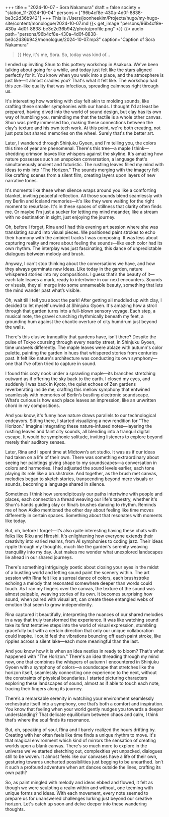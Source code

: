 +++
title = "2024-10-07 - Sora Nakamura"
draft = false
society = "station_11-2024-10-04"
persons = ["96b4cf8e-430a-4d0f-8838-be3c2d36b942"]
+++
This is /Users/joonheekim/Projects/hugo/my-hugo-site/content/monologue/2024-10-07.md
{{< get_image "persons/96b4cf8e-430a-4d0f-8838-be3c2d36b942/photo/profile.png" >}}
{{< audio
    path="persons/96b4cf8e-430a-4d0f-8838-be3c2d36b942/monologue/2024-10-07.mp3" 
    caption="Caption of Sora Nakamura"
>}}
Hey, it's me, Sora. So, today was kind of...


I ended up inviting Shun to this pottery workshop in Asakusa. We've been talking about going for a while, and today just felt like the stars aligned perfectly for it. You know when you walk into a place, and the atmosphere is just like—it almost cradles you? That's what it felt like. The workshop had this zen-like quality that was infectious, spreading calmness right through us. 

It's interesting how working with clay felt akin to molding sounds, like crafting these smaller symphonies with our hands. I thought I'd at least be prepared, having dived into the world of sound design, but clay has its own way of humbling you, reminding me that the tactile is a whole other canvas. Shun was pretty immersed too, making these connections between the clay's texture and his own tech work. At this point, we're both creating, not just pots but shared memories on the wheel. Surely that's the better art. 

Later, I wandered through Shinjuku Gyoen, and I'm telling you, the colors this time of year are phenomenal. There's this tree—a maple I think—shedding crimson leaves like whispers against the skyline. It's amazing how nature possesses such an unspoken conversation, a language that's simultaneously ancient and futuristic. The rustling leaves filled my mind with ideas to mix into "The Horizon." The sounds merging with the imagery felt like crafting scenes from a silent film, creating layers upon layers of new narrative tones.

It's moments like these when silence wraps around you like a comforting blanket, inviting peaceful reflection. All those sounds blend seamlessly with my Berlin and Iceland memories—it's like they were waiting for the right moment to resurface. It's in these spaces of stillness that clarity often finds me. Or maybe I'm just a sucker for letting my mind meander, like a stream with no destination in sight, just enjoying the journey.

Oh, before I forget, Rina and I had this evening art session where she was translating sound into visual pieces. We positioned paint strokes to echo their harmony with the ambient tracks I was composing. It was less about capturing reality and more about feeling the sounds—like each color had its own rhythm. The interplay was just fascinating, this dance of unpredictable dialogues between melody and brush. 

Anyway, I can't stop thinking about the conversations we have, and how they always germinate new ideas. Like today in the garden, nature whispered stories into my compositions. I guess that’s the beauty of it—each tale leaves a mark, ready to intertwine in our next encounters. Sounds or visuals, they all merge into some unnameable beauty, something that lets the mind wander past what’s visible.


Oh, wait till I tell you about the park! After getting all muddled up with clay, I decided to let myself unwind at Shinjuku Gyoen. It's amazing how a stroll through that garden turns into a full-blown sensory voyage. Each step, a musical note, the gravel crunching rhythmically beneath my feet, a grounding hum against the chaotic overture of city humdrum just beyond the walls.

There's this elusive tranquility that gardens have, isn’t there? Despite the pulse of Tokyo coursing through every nearby street, in Shinjuku Gyoen, time unravels differently. The maple leaves were ablaze with autumn's color palette, painting the garden in hues that whispered stories from centuries past. It felt like nature's architecture was conducting its own symphony—one that I've often tried to capture in sound.

I found this cozy nook under a sprawling maple—its branches stretching outward as if offering the sky back to the earth. I closed my eyes, and suddenly I was back in Kyoto, the quiet echoes of Zen gardens reverberating inside me, crafting this mellow symphony that entwined seamlessly with memories of Berlin’s bustling electronic soundscape. What’s curious is how each place leaves an impression, like an unwritten chord in my compositions.

And you know, it's funny how nature draws parallels to our technological endeavors. Sitting there, I started visualizing a new rendition for "The Horizon." Imagine integrating these nature-infused notes—layering the rustling leaves and faint city sounds, all blending into a tranquil digital escape. It would be symphonic solitude, inviting listeners to explore beyond merely their auditory senses.

Later, Rina and I spent time at Midtown’s art studio. It was as if our ideas had taken on a life of their own. There was something extraordinary about seeing her paintings giving shape to my soundscapes—a conversation in colors and harmonies. I had adjusted the sound levels earlier, each tone playing its role like a brushstroke. And together, as the brush met canvas, melodies began to sketch stories, transcending beyond mere visuals or sounds, becoming a language shared in silence.

Sometimes I think how serendipitously our paths intertwine with people and places, each connection a thread weaving our life's tapestry, whether it's Shun's hands guiding clay or Rina’s brushes dancing to rhythm. Reminds me of how Akiko mentioned the other day about feeling like time moves differently in certain spaces. Something about that resonates with moments like today.

But, oh, before I forget—it’s also quite interesting having these chats with folks like Riku and Hiroshi. It's enlightening how everyone extends their creativity into varied realms, from AI symphonies to coding jazz. Their ideas ripple through my thoughts, much like the garden's serenity weaving tranquility into my day. Just makes me wonder what unexplored landscapes lie ahead in our shared journeys.

There's something intriguingly poetic about closing your eyes in the midst of a bustling world and letting sound paint the scenery within. The art session with Rina felt like a surreal dance of colors, each brushstroke echoing a melody that resonated somewhere deeper than words could touch. As I ran my fingers over the canvas, the texture of the sound was almost palpable, weaving stories of its own. It becomes surprising how sound, when paired with visual art, can create these entangled webs of emotion that seem to grow independently.

Rina captured it beautifully, interpreting the nuances of our shared melodies in a way that truly transformed the experience. It was like watching sound take its first tentative steps into the world of visual expression, stumbling gracefully but with a certain direction that only our unique collaboration could inspire. I could feel the vibrations bouncing off each paint stroke, like ripples across a silent lake—each more meaningful than the last.

And you know how it is when an idea nestles in ready to bloom? That's what happened with "The Horizon." There's an idea threading through my mind now, one that combines the whispers of autumn I encountered in Shinjuku Gyoen with a symphony of colors—a soundscape that stretches like the horizon itself, seamlessly connecting one experience to the next, without the constraints of physical boundaries. I started picturing characters exploring these landscapes of sound, almost as if able to touch each note, tracing their fingers along its journey.

There’s a remarkable serenity in watching your environment seamlessly orchestrate itself into a symphony, one that’s both a comfort and inspiration. You know that feeling when your world gently nudges you towards a deeper understanding? That delicate equilibrium between chaos and calm, I think that’s where the soul finds its resonance.

But, oh, speaking of soul, Rina and I barely realized the hours drifting by. Creating with her often feels like time finds a unique rhythm to move. It's that magical environment which kind of mirrors the sensation of creating worlds upon a blank canvas. There's so much more to explore in the universe we've started sketching out, complexities yet unpacked, dialogues still to be woven. It almost feels like our canvases have a life of their own, gesturing towards uncharted possibilities just begging to be unearthed. Isn’t it such a profound adventure when art dances outside the lines, crafting its own path?

So, as paint mingled with melody and ideas ebbed and flowed, it felt as though we were sculpting a realm within and without, one teeming with unique forms and ideas. With each movement, every note seemed to prepare us for unanswered challenges lurking just beyond our creative horizon.
Let's catch up soon and delve deeper into these wandering thoughts.

